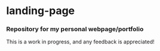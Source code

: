 # landing-page

### Repository for my personal webpage/portfolio
This is a work in progress, and any feedback is appreciated!

